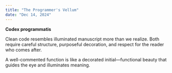 ```yaml
---
title: "The Programmer's Vellum"
date: "Dec 14, 2024"
---
```


**Codex programmatis**

Clean code resembles illuminated manuscript more than we realize. Both require careful structure, purposeful decoration, and respect for the reader who comes after.

A well-commented function is like a decorated initial—functional beauty that guides the eye and illuminates meaning.
